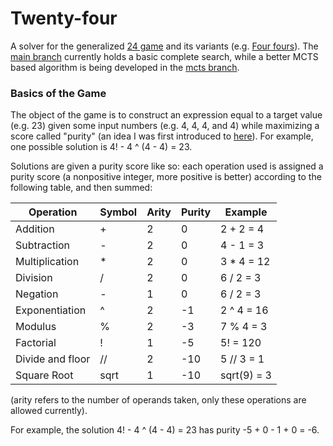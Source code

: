 # Twenty-four

A solver for the generalized [24 game](https://en.wikipedia.org/wiki/24_(puzzle)) 
and its variants
(e.g. [Four fours](https://en.wikipedia.org/wiki/Four_fours)). 
The [main branch](https://github.com/cosmicgenius/twenty-four/tree/main) 
currently holds a basic complete search, while a better 
MCTS based algorithm is being developed in the 
[mcts branch](https://github.com/cosmicgenius/twenty-four/tree/mcts).

### Basics of the Game

The object of the game is to construct an expression 
equal to a target value (e.g. 23) given some input numbers 
(e.g. 4, 4, 4, and 4) while maximizing a score called "purity"
(an idea I was first introduced to 
[here](https://artofproblemsolving.com/community/c3h1576542)).
For example, one possible solution is 4! - 4 ^ (4 - 4) = 23.

Solutions are given a purity score like so: each operation 
used is assigned a purity score (a nonpositive integer, 
more positive is better) according 
to the following table, and then summed:

| Operation        | Symbol | Arity  | Purity | Example     |
| ---------------- | ------ | ------ | ------ | ----------- |
| Addition         | +      | 2      | 0      | 2 + 2 = 4   |
| Subtraction      | -      | 2      | 0      | 4 - 1 = 3   |
| Multiplication   | *      | 2      | 0      | 3 * 4 = 12  |
| Division         | /      | 2      | 0      | 6 / 2 = 3   |
| Negation         | -      | 1      | 0      | 6 / 2 = 3   |
| Exponentiation   | ^      | 2      | -1     | 2 ^ 4 = 16  |
| Modulus          | %      | 2      | -3     | 7 % 4 = 3   |
| Factorial        | !      | 1      | -5     | 5! = 120    |
| Divide and floor | //     | 2      | -10    | 5 // 3 = 1  |
| Square Root      | sqrt   | 1      | -10    | sqrt(9) = 3 |

(arity refers to the number of operands taken, only these operations 
are allowed currently).

For example, the solution 4! - 4 ^ (4 - 4) = 23 has
purity -5 + 0 - 1 + 0 = -6. 
